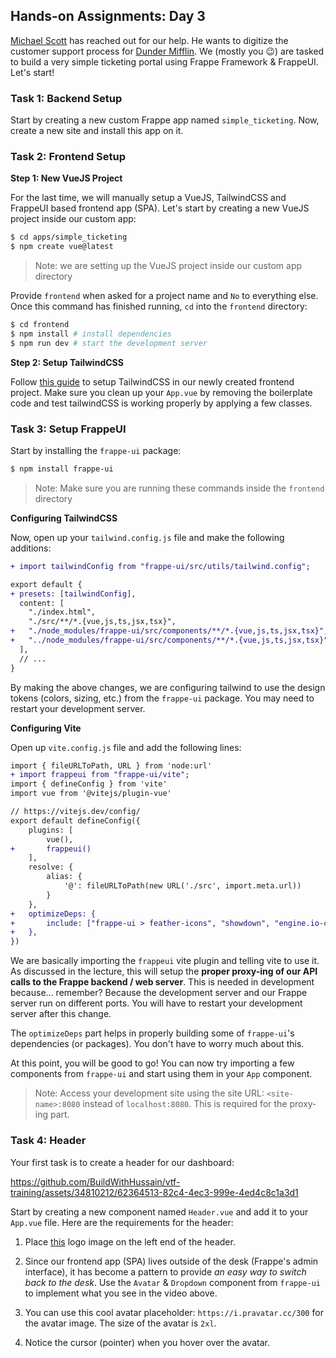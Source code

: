 ## Hands-on Assignments: Day 3

[Michael Scott](https://en.wikipedia.org/wiki/Michael_Scott_(The_Office)) has reached out for our help. He wants to digitize the customer support process for [Dunder Mifflin](https://en.wikipedia.org/wiki/Dunder_Mifflin). We (mostly you 😉) are tasked to build a very simple ticketing portal using Frappe Framework & FrappeUI. Let's start!

### Task 1: Backend Setup

Start by creating a new custom Frappe app named `simple_ticketing`. Now, create a new site and install this app on it.

### Task 2: Frontend Setup

**Step 1: New VueJS Project**

For the last time, we will manually setup a VueJS, TailwindCSS and FrappeUI based frontend app (SPA). Let's start by creating a new VueJS project inside our custom app:

```bash
$ cd apps/simple_ticketing
$ npm create vue@latest
```

> Note: we are setting up the VueJS project inside our custom app directory

Provide `frontend` when asked for a project name and `No` to everything else. Once this command has finished running, `cd` into the `frontend` directory:

```bash
$ cd frontend
$ npm install # install dependencies
$ npm run dev # start the development server
```

**Step 2: Setup TailwindCSS**

Follow [this guide](https://tailwindcss.com/docs/guides/vite#vue) to setup TailwindCSS in our newly created frontend project. Make sure you clean up your `App.vue` by removing the boilerplate code and test tailwindCSS is working properly by applying a few classes.

### Task 3: Setup FrappeUI

Start by installing the `frappe-ui` package:

```bash
$ npm install frappe-ui
```

> Note: Make sure you are running these commands inside the `frontend` directory

**Configuring TailwindCSS**

Now, open up your `tailwind.config.js` file and make the following additions:

```diff
+ import tailwindConfig from "frappe-ui/src/utils/tailwind.config";

export default {
+ presets: [tailwindConfig],
  content: [
    "./index.html",
    "./src/**/*.{vue,js,ts,jsx,tsx}",
+   "./node_modules/frappe-ui/src/components/**/*.{vue,js,ts,jsx,tsx}",
+   "../node_modules/frappe-ui/src/components/**/*.{vue,js,ts,jsx,tsx}",
  ],
  // ...
}
```

By making the above changes, we are configuring tailwind to use the design tokens (colors, sizing, etc.) from the `frappe-ui` package. You may need to restart your development server.

**Configuring Vite**

Open up `vite.config.js` file and add the following lines:

```diff
import { fileURLToPath, URL } from 'node:url'
+ import frappeui from "frappe-ui/vite";
import { defineConfig } from 'vite'
import vue from '@vitejs/plugin-vue'

// https://vitejs.dev/config/
export default defineConfig({
    plugins: [
        vue(),
+       frappeui()
    ],
    resolve: {
        alias: {
            '@': fileURLToPath(new URL('./src', import.meta.url))
        }
    },
+   optimizeDeps: {
+       include: ["frappe-ui > feather-icons", "showdown", "engine.io-client"],
+   },
})
```

We are basically importing the `frappeui` vite plugin and telling vite to use it. As discussed in the lecture, this will setup the **proper proxy-ing of our API calls to the Frappe backend / web server**. This is needed in development because... remember? Because the development server and our Frappe server run on different ports. You will have to restart your development server after this change.

The `optimizeDeps` part helps in properly building some of `frappe-ui`'s dependencies (or packages). You don't have to worry much about this.

At this point, you will be good to go! You can now try importing a few components from `frappe-ui` and start using them in your `App` component.

> Note: Access your development site using the site URL: `<site-name>:8080` instead of `localhost:8080`. This is required for the proxy-ing part.

### Task 4: Header

Your first task is to create a header for our dashboard:

https://github.com/BuildWithHussain/vtf-training/assets/34810212/62364513-82c4-4ec3-999e-4ed4c8c1a3d1

Start by creating a new component named `Header.vue` and add it to your `App.vue` file. Here are the requirements for the header:

1. Place [this](https://github.com/BuildWithHussain/vtf-training/assets/34810212/f2574fab-2878-4c63-a721-6e30535cd4ce) logo image on the left end of the header.

2. Since our frontend app (SPA) lives outside of the desk (Frappe's admin interface), it has become a pattern to provide *an easy way to switch back to the desk*. Use the `Avatar` & `Dropdown` component from `frappe-ui` to implement what you see in the video above.

3. You can use this cool avatar placeholder: `https://i.pravatar.cc/300` for the avatar image. The size of the avatar is `2xl`.

4. Notice the cursor (pointer) when you hover over the avatar.
